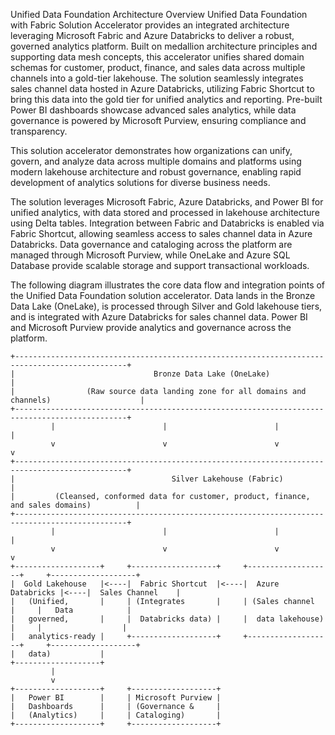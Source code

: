 Unified Data Foundation Architecture Overview
Unified Data Foundation with Fabric Solution Accelerator provides an integrated architecture leveraging Microsoft Fabric and Azure Databricks to deliver a robust, governed analytics platform. Built on medallion architecture principles and supporting data mesh concepts, this accelerator unifies shared domain schemas for customer, product, finance, and sales data across multiple channels into a gold-tier lakehouse. The solution seamlessly integrates sales channel data hosted in Azure Databricks, utilizing Fabric Shortcut to bring this data into the gold tier for unified analytics and reporting. Pre-built Power BI dashboards showcase advanced sales analytics, while data governance is powered by Microsoft Purview, ensuring compliance and transparency.

This solution accelerator demonstrates how organizations can unify, govern, and analyze data across multiple domains and platforms using modern lakehouse architecture and robust governance, enabling rapid development of analytics solutions for diverse business needs.


The solution leverages Microsoft Fabric, Azure Databricks, and Power BI for unified analytics, with data stored and processed in lakehouse architecture using Delta tables. Integration between Fabric and Databricks is enabled via Fabric Shortcut, allowing seamless access to sales channel data in Azure Databricks. Data governance and cataloging across the platform are managed through Microsoft Purview, while OneLake and Azure SQL Database provide scalable storage and support transactional workloads.

The following diagram illustrates the core data flow and integration points of the Unified Data Foundation solution accelerator. Data lands in the Bronze Data Lake (OneLake), is processed through Silver and Gold lakehouse tiers, and is integrated with Azure Databricks for sales channel data. Power BI and Microsoft Purview provide analytics and governance across the platform.

```
+-----------------------------------------------------------------------------------------------+
|                               Bronze Data Lake (OneLake)                                      |
|                (Raw source data landing zone for all domains and channels)                    |
+-----------------------------------------------------------------------------------------------+
         |                        |                        |                        |
         v                        v                        v                        v
+-----------------------------------------------------------------------------------------------+
|                                   Silver Lakehouse (Fabric)                                   |
|         (Cleansed, conformed data for customer, product, finance, and sales domains)          |
+-----------------------------------------------------------------------------------------------+
         |                        |                        |                        |
         v                        v                        v                        v
+-------------------+     +-------------------+     +-------------------+     +-------------------+
|  Gold Lakehouse   |<----|  Fabric Shortcut  |<----|  Azure Databricks |<----|  Sales Channel    |
|   (Unified,       |     | (Integrates       |     | (Sales channel    |     |   Data            |
|   governed,       |     |  Databricks data) |     |  data lakehouse)  |     |                  |
|   analytics-ready |     +-------------------+     +-------------------+     +-------------------+
|   data)           |
+-------------------+
         |
         v
+-------------------+     +-------------------+
|   Power BI        |     | Microsoft Purview |
|   Dashboards      |     | (Governance &     |
|   (Analytics)     |     | Cataloging)       |
+-------------------+     +-------------------+
```

